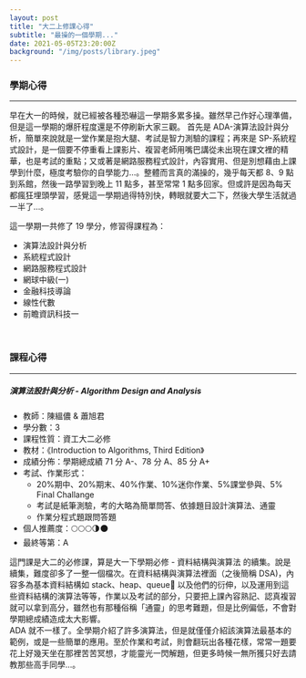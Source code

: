 ```yaml
---
layout: post
title: "大二上修課心得"
subtitle: "最操的一個學期..."
date: 2021-05-05T23:20:00Z
background: "/img/posts/library.jpeg"
---
```


### 學期心得

---

早在大一的時候，就已經被各種恐嚇這一學期多累多操。雖然早己作好心理準備，但是這一學期的爆肝程度還是不停刷新大家三觀。
首先是 ADA-演算法設計與分析，簡單來說就是一堂作業是抱大腿、考試是智力測驗的課程；再來是 SP-系統程式設計，是一個要不停重看上課影片、複習老師用嘴巴講從未出現在課文裡的精華，也是考試的重點；又或著是網路服務程式設計，內容實用、但是別想藉由上課學到什麼，極度考驗你的自學能力...。整體而言真的滿操的，幾乎每天都 8、9 點到系館，然後一路學習到晚上 11 點多，甚至常常 1 點多回家。但或許是因為每天都瘋狂埋頭學習，感覺這一學期過得特別快，轉眼就要大二下，然後大學生活就過一半了...。

這一學期一共修了 19 學分，修習得課程為：

-   演算法設計與分析
-   系統程式設計
-   網路服務程式設計
-   網球中級(一)
-   金融科技導論
-   線性代數
-   前瞻資訊科技一

<br />

### 課程心得

---

##### 演算法設計與分析 - Algorithm Design and Analysis

-   教師：陳縕儂 & 蕭旭君
-   學分數：3
-   課程性質：資工大二必修
-   教材：《Introduction to Algorithms, Third Edition》
-   成績分佈：學期總成績 71 分 A-、78 分 A、85 分 A+
-   考試、作業形式：
    -   20%期中、20%期末、40%作業、10%迷你作業、5%課堂參與、5% Final Challange
    -   考試是紙筆測驗，考的大略為簡單問答、依據題目設計演算法、通靈
    -   作業分程式題跟問答題
-   個人推薦度：🌕🌕🌕🌗🌑
-   最終等第：A

這門課是大二的必修課，算是大一下學期必修 - 資料結構與演算法 的續集。說是續集，難度卻多了一整一個檔次。在資料結構與演算法裡面（之後簡稱 DSA)，內容多為基本資料結構如 stack、heap、queue 以及他們的衍伸，以及運用到這些資料結構的演算法等等，作業以及考試的部分，只要把上課內容熟記、認真複習就可以拿到高分，雖然也有那種俗稱「通靈」的思考難題，但是比例偏低，不會對學期總成績造成太大影響。  
ADA 就不一樣了。全學期介紹了許多演算法，但是就僅僅介紹該演算法最基本的範例，或是一些簡單的應用。至於作業和考試，則會翻玩出各種花樣，常常一題要花上好幾天坐在那裡苦苦冥想，才能靈光一閃解題，但更多時候一無所獲只好去請教那些高手同學...。

<br>
